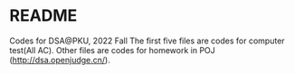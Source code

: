 # README
Codes for DSA@PKU, 2022 Fall
The first five files are codes for computer test(All AC). 
Other files are codes for homework in POJ (http://dsa.openjudge.cn/). 
